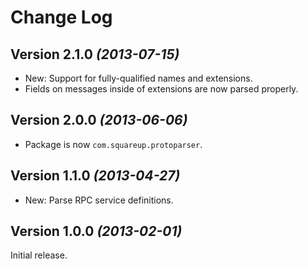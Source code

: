 Change Log
==========

Version 2.1.0 *(2013-07-15)*
----------------------------

 * New: Support for fully-qualified names and extensions.
 * Fields on messages inside of extensions are now parsed properly.


Version 2.0.0 *(2013-06-06)*
----------------------------

 * Package is now `com.squareup.protoparser`.


Version 1.1.0 *(2013-04-27)*
----------------------------

 * New: Parse RPC service definitions.


Version 1.0.0 *(2013-02-01)*
----------------------------

Initial release.
